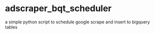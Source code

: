 # adscraper_bqt_scheduler
a simple python script to schedule google scrape and insert to bigquery tables


